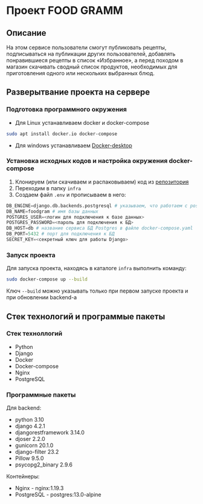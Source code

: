 # Проект FOOD GRAMM

## Описание
На этом сервисе пользователи смогут публиковать рецепты, подписываться на публикации других пользователей, добавлять понравившиеся рецепты в список «Избранное», а перед походом в магазин скачивать сводный список продуктов, необходимых для приготовления одного или нескольких выбранных блюд.


## Разверытвание проекта на сервере

### Подготовка программного окружения

- Для Linux устанавливаем docker и docker-compose
```bash
sudo apt install docker.io docker-compose
```
- Для windows устанавливаем [Docker-desktop](https://www.docker.com/products/docker-desktop/)

### Установка исходных кодов и настройка окружения docker-compose
1. Клонируем (или скачиваем и распаковываем) код из [репозитория](https://github.com/rsaleksandrov/Foodgram/)
2. Переходим в папку `infra`
3. Создаем файл `.env` и прописываем в него:
```python
DB_ENGINE=django.db.backends.postgresql # указываем, что работаем с postgresql
DB_NAME=foodgram # имя базы данных
POSTGRES_USER=<логин для подключения к базе данных>
POSTGRES_PASSWORD=<пароль для подключения к БД>
DB_HOST=db # название сервиса БД Postgres в файле docker-compose.yaml
DB_PORT=5432 # порт для подключения к БД
SECRET_KEY=<секретный ключ для работы Django>
```

### Запуск проекта
Для запуска проекта, находясь в каталоге `infra` выполнить команду:
```bash
sudo docker-compose up --build
```
Ключ `--build` можно указывать только при первом запуске проекта и при обновлении backend-а

## Стек технологий и программые пакеты

### Стек техноллогий
- Python
- Django
- Docker
- Docker-compose
- Nginx
- PostgreSQL

### Программные пакеты

Для backend:
- python 3.10
- django 4.2.1
- djangorestframework 3.14.0
- djoser 2.2.0
- gunicorn 20.1.0
- django-filter 23.2
- Pillow 9.5.0
- psycopg2_binary 2.9.6

Контейнеры:
- Nginx - nginx:1.19.3
- PostgreSQL - postgres:13.0-alpine


